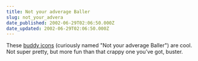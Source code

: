 ```yaml
---
title: Not your adverage Baller
slug: not_your_advera
date_published: 2002-06-29T02:06:50.000Z
date_updated: 2002-06-29T02:06:50.000Z
---
```


These [buddy icons](http://www.geocities.com/lekdrol/buddyicons.html) (curiously named "Not your adverage Baller") are cool. Not super pretty, but more fun than that crappy one you’ve got, buster.
